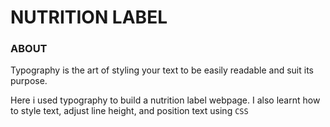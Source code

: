 # NUTRITION LABEL

### ABOUT
Typography is the art of styling your text to be easily readable and suit its purpose.

Here i used typography to build a nutrition label webpage. I also learnt how to style text, adjust line height, and position text using `CSS`
